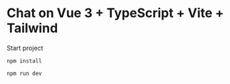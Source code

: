 # Chat on Vue 3 + TypeScript + Vite + Tailwind


Start project

```npm install```

```npm run dev```
